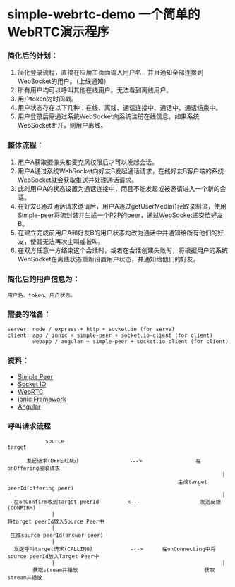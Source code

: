 # simple-webrtc-demo 一个简单的WebRTC演示程序

### 简化后的计划：

1. 简化登录流程，直接在应用主页面输入用户名，并且通知全部连接到WebSocket的用户。（上线通知）
2. 所有用户均可以呼叫其他在线用户。无法看到离线用户。
3. 用户token为时间戳。
4. 用户状态存在以下几种：在线、离线、通话连接中、通话中、通话结束中。
5. 用户登录后需通过系统WebSocket向系统注册在线信息，如果系统WebSocket断开，则用户离线。

### 整体流程：

1. 用户A获取摄像头和麦克风权限后才可以发起会话。
2. 用户A通过系统WebSocket向好友B发起通话请求，在线好友B客户端的系统WebSocket就会获取推送并处理通话请求。
3. 此时用户A的状态设置为通话连接中，而且不能发起或被邀请进入一个新的会话。
4. 在好友B通过通话请求邀请后，用户A通过getUserMedia()获取录制流，使用Simple-peer将流封装并生成一个P2P的peer，通过WebSocket递交给好友B。
5. 在建立完成前用户A和好友B的用户状态均改为通话中并通知给所有他们的好友，使其无法再次主叫或被叫。
6. 在双方任意一方结束这个会话时，或者在会话创建失败时，将根据用户的系统WebSocket在离线状态重新设置用户状态，并通知给他们的好友。

### 简化后的用户信息为：
    
    用户名、token、用户状态。

### 需要的准备：

    server: node / express + http + socket.io (for serve)
    client: app / ionic + simple-peer + socket.io-client (for client)
            webapp / angular + simple-peer + socket.io-client (for client)

### 资料：

* [Simple Peer](https://github.com/feross/simple-peer)
* [Socket IO](https://socket.io/)
* [WebRTC](https://webrtc.org/)
* [ionic Framework](http://ionicframework.com/)
* [Angular](http://angular.io/)

### 呼叫请求流程

                source                                                target

          发起请求(OFFERING)                --->                 在onOffering接收请求
                                                                        |
                                                          生成target peerId(offering peer)
                                                                        |
      在onConfirm收到target peerId         <---                   发送反馈(CONFIRM)
                  |
    将target peerId放入Source Peer中
                  |
     生成source peerId(answer peer)
                  |
      发送呼叫target请求(CALLING)            --->      在onConnecting中将source peerId放入Target Peer中
                  |                                                     |
            获取stream并播放                                        获取stream并播放